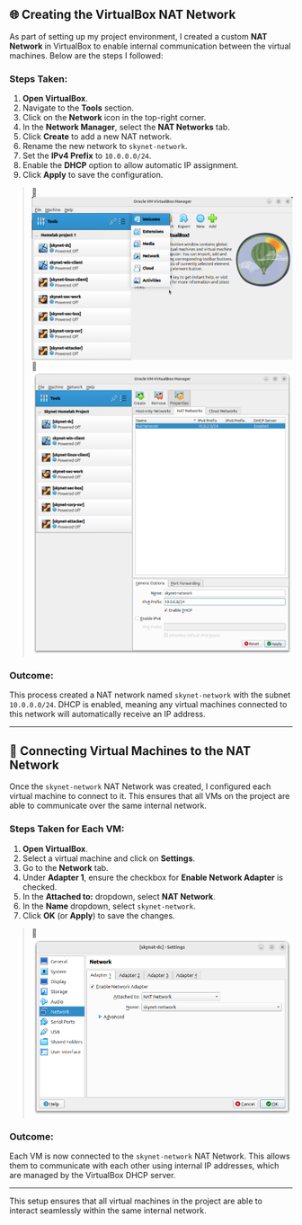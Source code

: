 ## 🌐 Creating the VirtualBox NAT Network

As part of setting up my project environment, I created a custom **NAT Network** in VirtualBox to enable internal communication between the virtual machines. Below are the steps I followed:

### Steps Taken:

1. **Open VirtualBox**.
2. Navigate to the **Tools** section.
3. Click on the **Network** icon in the top-right corner.
4. In the **Network Manager**, select the **NAT Networks** tab.
5. Click **Create** to add a new NAT network.
6. Rename the new network to `skynet-network`.
7. Set the **IPv4 Prefix** to `10.0.0.0/24`.
8. Enable the **DHCP** option to allow automatic IP assignment.
9. Click **Apply** to save the configuration.

> 📸 ![NAT Network Creation](img/natnetwork1.png)  
> 📸 ![NAT Network Configuration](img/natnetwork2.png)

### Outcome:

This process created a NAT network named `skynet-network` with the subnet `10.0.0.0/24`. DHCP is enabled, meaning any virtual machines connected to this network will automatically receive an IP address.

---

## 🔗 Connecting Virtual Machines to the NAT Network

Once the `skynet-network` NAT Network was created, I configured each virtual machine to connect to it. This ensures that all VMs on the project are able to communicate over the same internal network.

### Steps Taken for Each VM:

1. **Open VirtualBox**.
2. Select a virtual machine and click on **Settings**.
3. Go to the **Network** tab.
4. Under **Adapter 1**, ensure the checkbox for **Enable Network Adapter** is checked.
5. In the **Attached to:** dropdown, select **NAT Network**.
6. In the **Name** dropdown, select `skynet-network`.
7. Click **OK** (or **Apply**) to save the changes.

> 📸 ![NAT Network VM Settings](img/natnetwork3.png)

### Outcome:

Each VM is now connected to the `skynet-network` NAT Network. This allows them to communicate with each other using internal IP addresses, which are managed by the VirtualBox DHCP server.

---

This setup ensures that all virtual machines in the project are able to interact seamlessly within the same internal network.
